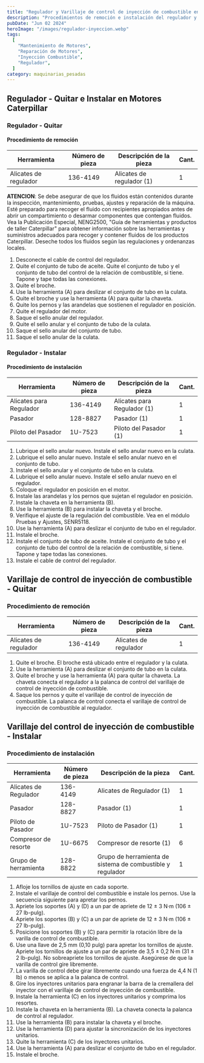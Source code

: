 ```yaml
---
title: "Regulador y Varillaje de control de inyección de combustible en Motores Caterpillar 3116 y 3126 "
description: "Procedimientos de remoción e instalación del regulador y el varillaje de control de inyección de combustible en motores Caterpillar"
pubDate: "Jun 02 2024"
heroImage: "/images/regulador-inyeccion.webp"
tags:
  [
    "Mantenimiento de Motores",
    "Reparación de Motores",
    "Inyección Combustible",
    "Regulador",
  ]
category: maquinarias_pesadas
---
```

## Regulador - Quitar e Instalar en Motores Caterpillar
### Regulador - Quitar
#### Procedimiento de remoción

| Herramienta      | Número de pieza | Descripción de la pieza       | Cant. |
|------------------|-----------------|-------------------------------|-------|
| Alicates de regulador | 136-4149         | Alicates de regulador (1)         | 1     |

**ATENCION**: Se debe asegurar de que los fluidos están contenidos durante la inspección, mantenimiento, pruebas, ajustes y reparación de la máquina. Esté preparado para recoger el fluido con recipientes apropiados antes de abrir un compartimiento o desarmar componentes que contengan fluidos. Vea la Publicación Especial, NENG2500, "Guía de herramientas y productos de taller Caterpillar" para obtener información sobre las herramientas y suministros adecuados para recoger y contener fluidos de los productos Caterpillar. Deseche todos los fluidos según las regulaciones y ordenanzas locales.

1. Desconecte el cable de control del regulador.
2. Quite el conjunto de tubo de aceite. Quite el conjunto de tubo y el conjunto de tubo del control de la relación de combustible, si tiene. Tapone y tape todas las conexiones.
3. Quite el broche.
4. Use la herramienta (A) para deslizar el conjunto de tubo en la culata.
5. Quite el broche y use la herramienta (A) para quitar la chaveta.
6. Quite los pernos y las arandelas que sostienen el regulador en posición.
7. Quite el regulador del motor.
8. Saque el sello anular del regulador.
9. Quite el sello anular y el conjunto de tubo de la culata.
10. Saque el sello anular del conjunto de tubo.
11. Saque el sello anular de la culata.
### Regulador - Instalar
#### Procedimiento de instalación
| Herramienta           | Número de pieza | Descripción de la pieza           | Cant. |
|-----------------------|-----------------|-----------------------------------|-------|
| Alicates para Regulador | 136-4149         | Alicates para Regulador (1)           | 1     |
| Pasador               | 128-8827         | Pasador (1)                        | 1     |
| Piloto del Pasador    | 1U-7523          | Piloto del Pasador (1)             | 1     |

1. Lubrique el sello anular nuevo. Instale el sello anular nuevo en la culata.
2. Lubrique el sello anular nuevo. Instale el sello anular nuevo en el conjunto de tubo.
3. Instale el sello anular y el conjunto de tubo en la culata.
4. Lubrique el sello anular nuevo. Instale el sello anular nuevo en el regulador.
5. Coloque el regulador en posición en el motor.
6. Instale las arandelas y los pernos que sujetan el regulador en posición.
7. Instale la chaveta en la herramienta (B).
8. Use la herramienta (B) para instalar la chaveta y el broche.
9. Verifique el ajuste de la regulación del combustible. Vea en el módulo Pruebas y Ajustes, SENR5118.
10. Use la herramienta (A) para deslizar el conjunto de tubo en el regulador.
11. Instale el broche.
12. Instale el conjunto de tubo de aceite. Instale el conjunto de tubo y el conjunto de tubo del control de la relación de combustible, si tiene. Tapone y tape todas las conexiones.
13. Instale el cable de control del regulador.
## Varillaje de control de inyección de combustible - Quitar
### Procedimiento de remoción
| Herramienta          | Número de pieza | Descripción de la pieza           | Cant. |
|----------------------|-----------------|-----------------------------------|-------|
| Alicates de regulador| 136-4149        | Alicates de regulador             | 1     |

1. Quite el broche. El broche está ubicado entre el regulador y la culata.
2. Use la herramienta (A) para deslizar el conjunto de tubo en la culata.
3. Quite el broche y use la herramienta (A) para quitar la chaveta. La chaveta conecta el regulador a la palanca de control del varillaje de control de inyección de combustible.
4. Saque los pernos y quite el varillaje de control de inyección de combustible. La palanca de control conecta el varillaje de control de inyección de combustible al regulador.
## Varillaje del control de inyección de combustible - Instalar
### Procedimiento de instalación
| Herramienta           | Número de pieza | Descripción de la pieza                         | Cant. |
|-----------------------|-----------------|-------------------------------------------------|-------|
| Alicates de Regulador | 136-4149        | Alicates de Regulador (1)                       | 1     |
| Pasador               | 128-8827        | Pasador (1)                                     | 1     |
| Piloto de Pasador     | 1U-7523         | Piloto de Pasador (1)                           | 1     |
| Compresor de resorte  | 1U-6675         | Compresor de resorte (1)                        | 6     |
| Grupo de herramienta  | 128-8822        | Grupo de herramienta de sistema de combustible y regulador | 1     |
1. Afloje los tornillos de ajuste en cada soporte.
2. Instale el varillaje de control del combustible e instale los pernos. Use la secuencia siguiente para apretar los pernos.
3. Apriete los soportes (A) y (D) a un par de apriete de 12 ± 3 N·m (106 ± 27 lb-pulg).
4. Apriete los soportes (B) y (C) a un par de apriete de 12 ± 3 N·m (106 ± 27 lb-pulg).
5. Posicione los soportes (B) y (C) para permitir la rotación libre de la varilla de control de combustible.
6. Use una llave de 2,5 mm (0,10 pulg) para apretar los tornillos de ajuste. Apriete los tornillos de ajuste a un par de apriete de 3,5 ± 0,2 N·m (31 ± 2 lb-pulg). No sobreapriete los tornillos de ajuste. Asegúrese de que la varilla de control gire libremente.
7. La varilla de control debe girar libremente cuando una fuerza de 4,4 N (1 lb) o menos se aplica a la palanca de control.
8. Gire los inyectores unitarios para engranar la barra de la cremallera del inyector con el varillaje de control de inyección de combustible.
9. Instale la herramienta (C) en los inyectores unitarios y comprima los resortes.
10. Instale la chaveta en la herramienta (B). La chaveta conecta la palanca de control al regulador.
11. Use la herramienta (B) para instalar la chaveta y el broche.
12. Use la herramienta (D) para ajustar la sincronización de los inyectores unitarios.
13. Quite la herramienta (C) de los inyectores unitarios.
14. Use la herramienta (A) para deslizar el conjunto de tubo en el regulador.
15. Instale el broche.